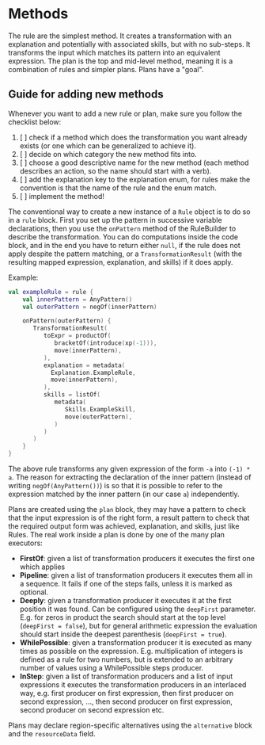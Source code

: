 # Methods

The rule are the simplest method. It creates a transformation with
an explanation and potentially with associated skills, but with no
sub-steps. It transforms the input which matches its pattern into
an equivalent expression.
The plan is the top and mid-level method, meaning it is a combination
of rules and simpler plans. Plans have a "goal".

## Guide for adding new methods

Whenever you want to add a new rule or plan, make sure you follow
the checklist below:

1. [ ] check if a method which does the transformation you want
   already exists (or one which can be generalized to achieve it).
2. [ ] decide on which category the new method fits into.
3. [ ] choose a good descriptive name for the new method (each method
   describes an action, so the name should start with a verb).
4. [ ] add the explanation key to the explanation enum, for rules make
   the convention is that the name of the rule and the enum match. 
5. [ ] implement the method!

The conventional way to create a new instance of a `Rule` object is
to do so in a `rule` block. First you set up the pattern in successive
variable declarations, then you use the `onPattern` method of the 
RuleBuilder to describe the transformation. You can do computations inside
the code block, and in the end you have to return either `null`, if the
rule does not apply despite the pattern matching, or a `TransformationResult`
(with the resulting mapped expression, explanation, and skills) if it 
does apply.

Example:

```kotlin
val exampleRule = rule {
    val innerPattern = AnyPattern()
    val outerPattern = negOf(innerPattern)

    onPattern(outerPattern) {
       TransformationResult(
          toExpr = productOf(
             bracketOf(introduce(xp(-1))),
             move(innerPattern),
          ), 
          explanation = metadata(
            Explanation.ExampleRule,
            move(innerPattern),
          ),
          skills = listOf(
             metadata(
                Skills.ExampleSkill,
                move(outerPattern),
             )
          )
       )
    }
}
```

The above rule transforms any given expression of the form `-a` into
`(-1) * a`. The reason for extracting the declaration of the inner
pattern (instead of writing `negOf(AnyPattern())`) is so that it is 
possible to refer to the expression matched by the inner pattern 
(in our case `a`) independently.

Plans are created using the `plan` block, they may have a pattern
to check that the input expression is of the right form, a result
pattern to check that the required output form was achieved, 
explanation, and skills, just like Rules. The real work inside a plan 
is done by one of the many plan executors:
- **FirstOf**: given a list of transformation producers it
  executes the first one which applies
- **Pipeline**: given a list of transformation producers it
  executes them all in a sequence. It fails if one of the steps
  fails, unless it is marked as optional.
- **Deeply**: given a transformation producer it executes it
  at the first position it was found. Can be configured using
  the `deepFirst` parameter. E.g. for zeros in product the search
  should start at the top level (`deepFirst = false`), but for
  general arithmetic expression the evaluation should start inside
  the deepest parenthesis (`deepFirst = true`).
- **WhilePossible**: given a transformation producer it is
  executed as many times as possible on the expression. E.g.
  multiplication of integers is defined as a rule for two numbers,
  but is extended to an arbitrary number of values using a
  WhilePossible steps producer.
- **InStep**: given a list of transformation producers and a list
  of input expressions it executes the transformation producers in
  an interlaced way, e.g. first producer on first expression, then
  first producer on second expression, ..., then second producer
  on first expression, second producer on second expression etc.

Plans may declare region-specific alternatives using the `alternative`
block and the `resourceData` field.
